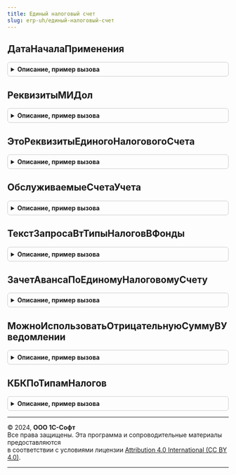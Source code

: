```yaml
---
title: Единый налоговый счет
slug: erp-uh/единый-налоговый-счет
---
```



## ДатаНачалаПрименения
<details style="margin: 1em 0; padding: 0.5em; border: 1px solid #ccc; border-radius: 6px;">

<summary style="font-weight: bold; cursor: pointer;">Описание, пример вызова</summary>

```bsl

// Возвращает дату начала применения единого налогового счета
//
// Возвращаемое значение:
//	Дата - Дата начала использования ЕНС
//
Функция ДатаНачалаПрименения() Экспорт
```

Пример вызова
```bsl
Результат = ЕдиныйНалоговыйСчет.ДатаНачалаПрименения() 
```
</details>

## РеквизитыМИДол
<details style="margin: 1em 0; padding: 0.5em; border: 1px solid #ccc; border-radius: 6px;">

<summary style="font-weight: bold; cursor: pointer;">Описание, пример вызова</summary>

```bsl

Функция РеквизитыМИДол() Экспорт
```

Пример вызова
```bsl
Результат = ЕдиныйНалоговыйСчет.РеквизитыМИДол() 
```
</details>

## ЭтоРеквизитыЕдиногоНалоговогоСчета
<details style="margin: 1em 0; padding: 0.5em; border: 1px solid #ccc; border-radius: 6px;">

<summary style="font-weight: bold; cursor: pointer;">Описание, пример вызова</summary>

```bsl

Функция ЭтоРеквизитыЕдиногоНалоговогоСчета(ПлатежныеРеквизиты) Экспорт
```

Пример вызова
```bsl
Результат = ЕдиныйНалоговыйСчет.ЭтоРеквизитыЕдиногоНалоговогоСчета(ПлатежныеРеквизиты) 
```
</details>

## ОбслуживаемыеСчетаУчета
<details style="margin: 1em 0; padding: 0.5em; border: 1px solid #ccc; border-radius: 6px;">

<summary style="font-weight: bold; cursor: pointer;">Описание, пример вызова</summary>

```bsl

//++ НЕ УТ

Функция ОбслуживаемыеСчетаУчета(Знач Период = '00010101') Экспорт
```

Пример вызова
```bsl
Результат = ЕдиныйНалоговыйСчет.ОбслуживаемыеСчетаУчета(Период);
```
</details>

## ТекстЗапросаВтТипыНалоговВФонды
<details style="margin: 1em 0; padding: 0.5em; border: 1px solid #ccc; border-radius: 6px;">

<summary style="font-weight: bold; cursor: pointer;">Описание, пример вызова</summary>

```bsl

Функция ТекстЗапросаВтТипыНалоговВФонды(Запрос, ТекстыЗапроса) Экспорт
```

Пример вызова
```bsl
Результат = ЕдиныйНалоговыйСчет.ТекстЗапросаВтТипыНалоговВФонды(Запрос, ТекстыЗапроса) 
```
</details>

## ЗачетАвансаПоЕдиномуНалоговомуСчету
<details style="margin: 1em 0; padding: 0.5em; border: 1px solid #ccc; border-radius: 6px;">

<summary style="font-weight: bold; cursor: pointer;">Описание, пример вызова</summary>

```bsl

Процедура ЗачетАвансаПоЕдиномуНалоговомуСчету(ПараметрыПроведения, МенеджерВременныхТаблиц = Неопределено, Движения, Отказ) Экспорт
```

Пример вызова
```bsl
ЕдиныйНалоговыйСчет.ЗачетАвансаПоЕдиномуНалоговомуСчету(ПараметрыПроведения, МенеджерВременныхТаблиц, Движения, Отказ) 
```
</details>

## МожноИспользоватьОтрицательнуюСуммуВУведомлении
<details style="margin: 1em 0; padding: 0.5em; border: 1px solid #ccc; border-radius: 6px;">

<summary style="font-weight: bold; cursor: pointer;">Описание, пример вызова</summary>

```bsl

// Проверяет можно ли для данного налога использовать отрицательную сумму в уведомлении
//
// Параметры:
//  ТипНалога - ПеречислениеСсылка.ТипыНалогов - проверяемый налог
//
// Возвращаемое значение:
//  Булево - Истина, если можно
//
Функция МожноИспользоватьОтрицательнуюСуммуВУведомлении(ТипНалога) Экспорт
```

Пример вызова
```bsl
Результат = ЕдиныйНалоговыйСчет.МожноИспользоватьОтрицательнуюСуммуВУведомлении(ТипНалога) 
```
</details>

## КБКПоТипамНалогов
<details style="margin: 1em 0; padding: 0.5em; border: 1px solid #ccc; border-radius: 6px;">

<summary style="font-weight: bold; cursor: pointer;">Описание, пример вызова</summary>

```bsl

Функция КБКПоТипамНалогов(Знач Период = '00010101') Экспорт
```

Пример вызова
```bsl
Результат = ЕдиныйНалоговыйСчет.КБКПоТипамНалогов(Период);
```
</details>

---

© 2024, **ООО 1С-Софт**  
Все права защищены. Эта программа и сопроводительные материалы предоставляются  
в соответствии с условиями лицензии [Attribution 4.0 International (CC BY 4.0)](https://creativecommons.org/licenses/by/4.0/legalcode).

---
